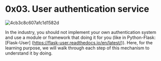 # 0x03. User authentication service


![4cb3c8c607afc1d1582d](https://github.com/Esubalew197/alx-backend-user-data/assets/109427994/67cf8b85-03e0-4a04-ac85-3da5b12c94f1)

In the industry, you should not implement your own authentication system and use a module or framework that doing it for you (like in Python-Flask: [Flask-User] (https://flask-user.readthedocs.io/en/latest/)). Here, for the learning purpose, we will walk through each step of this mechanism to understand it by doing.